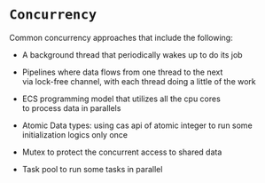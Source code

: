 # `Concurrency`

Common concurrency approaches that include the following:

- A background thread that periodically wakes up to do its job

- Pipelines where data flows from one thread to the next  
  via lock-free channel, with each thread doing a little of the work

- ECS programming model that utilizes all the cpu cores  
  to process data in parallels

- Atomic Data types: using cas api of atomic integer to run some initialization logics only once

- Mutex to protect the concurrent access to shared data

- Task pool to run some tasks in parallel
